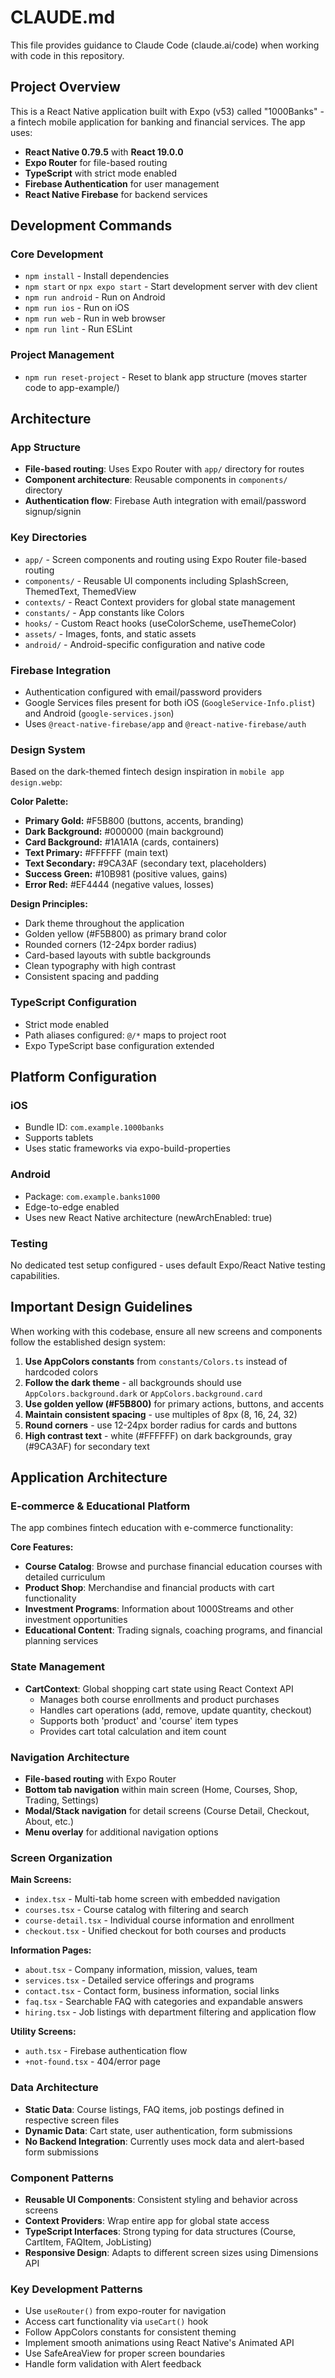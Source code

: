 # CLAUDE.md

This file provides guidance to Claude Code (claude.ai/code) when working with code in this repository.

## Project Overview

This is a React Native application built with Expo (v53) called "1000Banks" - a fintech mobile application for banking and financial services. The app uses:

- **React Native 0.79.5** with **React 19.0.0**
- **Expo Router** for file-based routing
- **TypeScript** with strict mode enabled
- **Firebase Authentication** for user management
- **React Native Firebase** for backend services

## Development Commands

### Core Development
- `npm install` - Install dependencies
- `npm start` or `npx expo start` - Start development server with dev client
- `npm run android` - Run on Android
- `npm run ios` - Run on iOS  
- `npm run web` - Run in web browser
- `npm run lint` - Run ESLint

### Project Management
- `npm run reset-project` - Reset to blank app structure (moves starter code to app-example/)

## Architecture

### App Structure
- **File-based routing**: Uses Expo Router with `app/` directory for routes
- **Component architecture**: Reusable components in `components/` directory
- **Authentication flow**: Firebase Auth integration with email/password signup/signin

### Key Directories
- `app/` - Screen components and routing using Expo Router file-based routing
- `components/` - Reusable UI components including SplashScreen, ThemedText, ThemedView
- `contexts/` - React Context providers for global state management
- `constants/` - App constants like Colors
- `hooks/` - Custom React hooks (useColorScheme, useThemeColor)
- `assets/` - Images, fonts, and static assets
- `android/` - Android-specific configuration and native code

### Firebase Integration
- Authentication configured with email/password providers
- Google Services files present for both iOS (`GoogleService-Info.plist`) and Android (`google-services.json`)
- Uses `@react-native-firebase/app` and `@react-native-firebase/auth`

### Design System
Based on the dark-themed fintech design inspiration in `mobile app design.webp`:

**Color Palette:**
- **Primary Gold:** #F5B800 (buttons, accents, branding)
- **Dark Background:** #000000 (main background)
- **Card Background:** #1A1A1A (cards, containers)
- **Text Primary:** #FFFFFF (main text)
- **Text Secondary:** #9CA3AF (secondary text, placeholders)
- **Success Green:** #10B981 (positive values, gains)
- **Error Red:** #EF4444 (negative values, losses)

**Design Principles:**
- Dark theme throughout the application
- Golden yellow (#F5B800) as primary brand color
- Rounded corners (12-24px border radius)
- Card-based layouts with subtle backgrounds
- Clean typography with high contrast
- Consistent spacing and padding

### TypeScript Configuration
- Strict mode enabled
- Path aliases configured: `@/*` maps to project root
- Expo TypeScript base configuration extended

## Platform Configuration

### iOS
- Bundle ID: `com.example.1000banks`
- Supports tablets
- Uses static frameworks via expo-build-properties

### Android
- Package: `com.example.banks1000`
- Edge-to-edge enabled
- Uses new React Native architecture (newArchEnabled: true)

### Testing
No dedicated test setup configured - uses default Expo/React Native testing capabilities.

## Important Design Guidelines

When working with this codebase, ensure all new screens and components follow the established design system:

1. **Use AppColors constants** from `constants/Colors.ts` instead of hardcoded colors
2. **Follow the dark theme** - all backgrounds should use `AppColors.background.dark` or `AppColors.background.card`
3. **Use golden yellow (#F5B800)** for primary actions, buttons, and accents
4. **Maintain consistent spacing** - use multiples of 8px (8, 16, 24, 32)
5. **Round corners** - use 12-24px border radius for cards and buttons
6. **High contrast text** - white (#FFFFFF) on dark backgrounds, gray (#9CA3AF) for secondary text

## Application Architecture

### E-commerce & Educational Platform
The app combines fintech education with e-commerce functionality:

**Core Features:**
- **Course Catalog**: Browse and purchase financial education courses with detailed curriculum
- **Product Shop**: Merchandise and financial products with cart functionality
- **Investment Programs**: Information about 1000Streams and other investment opportunities
- **Educational Content**: Trading signals, coaching programs, and financial planning services

### State Management
- **CartContext**: Global shopping cart state using React Context API
  - Manages both course enrollments and product purchases
  - Handles cart operations (add, remove, update quantity, checkout)
  - Supports both 'product' and 'course' item types
  - Provides cart total calculation and item count
  
### Navigation Architecture
- **File-based routing** with Expo Router
- **Bottom tab navigation** within main screen (Home, Courses, Shop, Trading, Settings)
- **Modal/Stack navigation** for detail screens (Course Detail, Checkout, About, etc.)
- **Menu overlay** for additional navigation options

### Screen Organization
**Main Screens:**
- `index.tsx` - Multi-tab home screen with embedded navigation
- `courses.tsx` - Course catalog with filtering and search
- `course-detail.tsx` - Individual course information and enrollment
- `checkout.tsx` - Unified checkout for both courses and products

**Information Pages:**
- `about.tsx` - Company information, mission, values, team
- `services.tsx` - Detailed service offerings and programs
- `contact.tsx` - Contact form, business information, social links
- `faq.tsx` - Searchable FAQ with categories and expandable answers
- `hiring.tsx` - Job listings with department filtering and application flow

**Utility Screens:**
- `auth.tsx` - Firebase authentication flow
- `+not-found.tsx` - 404/error page

### Data Architecture
- **Static Data**: Course listings, FAQ items, job postings defined in respective screen files
- **Dynamic Data**: Cart state, user authentication, form submissions
- **No Backend Integration**: Currently uses mock data and alert-based form submissions

### Component Patterns
- **Reusable UI Components**: Consistent styling and behavior across screens  
- **Context Providers**: Wrap entire app for global state access
- **TypeScript Interfaces**: Strong typing for data structures (Course, CartItem, FAQItem, JobListing)
- **Responsive Design**: Adapts to different screen sizes using Dimensions API

### Key Development Patterns
- Use `useRouter()` from expo-router for navigation
- Access cart functionality via `useCart()` hook
- Follow AppColors constants for consistent theming
- Implement smooth animations using React Native's Animated API
- Use SafeAreaView for proper screen boundaries
- Handle form validation with Alert feedback